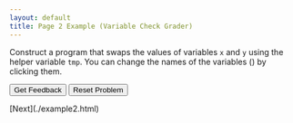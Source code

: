 ```yaml
---
layout: default
title: Page 2 Example (Variable Check Grader)
---
```


Construct a program that swaps the values of variables <code>x</code> and <code>y</code> using the helper variable <code>tmp</code>. You can change the names of the variables (<span class="jsparson-toggle"></span>) by clicking them.

<div id="r-sortableTrash" class="sortable-code"></div> 
<div id="r-sortable" class="sortable-code"></div> 
<div style="clear:both;"></div> 
<p> 
    <input id="r-feedbackLink" value="Get Feedback" type="button" /> 
    <input id="r-newInstanceLink" value="Reset Problem" type="button" /> 
</p> 
<script type="text/javascript"> 
(function(){
  var initial = "gehe 50 vorwärts
\n" +
    "drehe links
\n" +
    "gehe 3 vorwärts";
  var parsonsPuzzle = new ParsonsWidget({
    "sortableId": "r-sortable",
    "max_wrong_lines": 10,
    "grader": ParsonsWidget._graders.LineBasedGrader,
    "exec_limit": 2500,
    "can_indent": true,
    "x_indent": 50,
    "lang": "en",
    "show_feedback": true,
    "trashId": "r-sortableTrash"
  });
  parsonsPuzzle.init(initial);
  parsonsPuzzle.shuffleLines();
  $("#r-newInstanceLink").click(function(event){ 
      event.preventDefault(); 
      parsonsPuzzle.shuffleLines(); 
  }); 
  $("#r-feedbackLink").click(function(event){ 
      event.preventDefault(); 
      parsonsPuzzle.getFeedback(); 
  }); 
})(); 
</script>
[Next](./example2.html)
